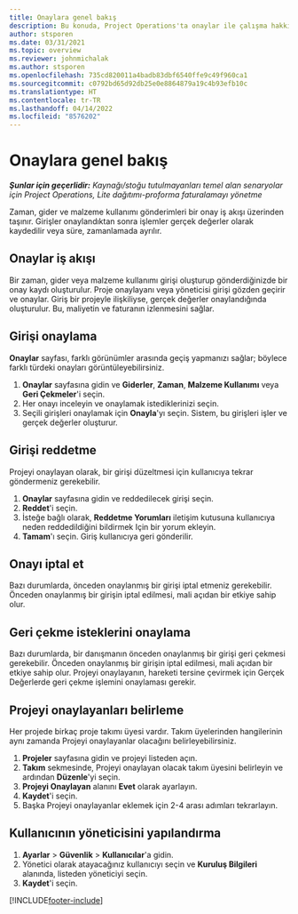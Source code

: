 ```yaml
---
title: Onaylara genel bakış
description: Bu konuda, Project Operations'ta onaylar ile çalışma hakkında bilgiler sağlanmaktadır.
author: stsporen
ms.date: 03/31/2021
ms.topic: overview
ms.reviewer: johnmichalak
ms.author: stsporen
ms.openlocfilehash: 735cd820011a4badb83dbf6540ffe9c49f960ca1
ms.sourcegitcommit: c0792bd65d92db25e0e8864879a19c4b93efb10c
ms.translationtype: HT
ms.contentlocale: tr-TR
ms.lasthandoff: 04/14/2022
ms.locfileid: "8576202"
---
```

# <a name="approvals-overview"></a>Onaylara genel bakış

_**Şunlar için geçerlidir:** Kaynağı/stoğu tutulmayanları temel alan senaryolar için Project Operations, Lite dağıtımı-proforma faturalamayı yönetme_

Zaman, gider ve malzeme kullanımı gönderimleri bir onay iş akışı üzerinden taşınır. Girişler onaylandıktan sonra işlemler gerçek değerler olarak kaydedilir veya süre, zamanlamada ayrılır.

## <a name="approvals-workflow"></a>Onaylar iş akışı
Bir zaman, gider veya malzeme kullanımı girişi oluşturup gönderdiğinizde bir onay kaydı oluşturulur. Proje onaylayanı veya yöneticisi girişi gözden geçirir ve onaylar. Giriş bir projeyle ilişkiliyse, gerçek değerler onaylandığında oluşturulur. Bu, maliyetin ve faturanın izlenmesini sağlar.

## <a name="approve-an-entry"></a>Girişi onaylama
**Onaylar** sayfası, farklı görünümler arasında geçiş yapmanızı sağlar; böylece farklı türdeki onayları görüntüleyebilirsiniz.
  
1. **Onaylar** sayfasına gidin ve **Giderler**, **Zaman**, **Malzeme Kullanımı** veya **Geri Çekmeler**'i seçin.
2. Her onayı inceleyin ve onaylamak istediklerinizi seçin.
3. Seçili girişleri onaylamak için **Onayla**'yı seçin.
Sistem, bu girişleri işler ve gerçek değerler oluşturur.

## <a name="reject-an-entry"></a>Girişi reddetme
Projeyi onaylayan olarak, bir girişi düzeltmesi için kullanıcıya tekrar göndermeniz gerekebilir.
  
1. **Onaylar** sayfasına gidin ve reddedilecek girişi seçin. 
2. **Reddet**'i seçin.
3. İsteğe bağlı olarak, **Reddetme Yorumları** iletişim kutusuna kullanıcıya neden reddedildiğini bildirmek Için bir yorum ekleyin.
4. **Tamam**'ı seçin. Giriş kullanıcıya geri gönderilir.
  
## <a name="cancel-approval"></a>Onayı iptal et
Bazı durumlarda, önceden onaylanmış bir girişi iptal etmeniz gerekebilir. Önceden onaylanmış bir girişin iptal edilmesi, mali açıdan bir etkiye sahip olur. 

## <a name="approving-recall-requests"></a>Geri çekme isteklerini onaylama
Bazı durumlarda, bir danışmanın önceden onaylanmış bir girişi geri çekmesi gerekebilir. Önceden onaylanmış bir girişin iptal edilmesi, mali açıdan bir etkiye sahip olur. Projeyi onaylayanın, hareketi tersine çevirmek için Gerçek Değerlerde geri çekme işlemini onaylaması gerekir.

## <a name="specify-project-approvers"></a>Projeyi onaylayanları belirleme
Her projede birkaç proje takımı üyesi vardır. Takım üyelerinden hangilerinin aynı zamanda Projeyi onaylayanlar olacağını belirleyebilirsiniz.

1. **Projeler** sayfasına gidin ve projeyi listeden açın.
2. **Takım** sekmesinde, Projeyi onaylayan olacak takım üyesini belirleyin ve ardından **Düzenle**'yi seçin.
3. **Projeyi Onaylayan** alanını **Evet** olarak ayarlayın.
4. **Kaydet**'i seçin.
5. Başka Projeyi onaylayanlar eklemek için 2-4 arası adımları tekrarlayın.

## <a name="configure-the-users-manager"></a>Kullanıcının yöneticisini yapılandırma

1. **Ayarlar** > **Güvenlik** > **Kullanıcılar**'a gidin.
2. Yönetici olarak atayacağınız kullanıcıyı seçin ve **Kuruluş Bilgileri** alanında, listeden yöneticiyi seçin. 
3. **Kaydet**'i seçin.




[!INCLUDE[footer-include](../includes/footer-banner.md)]
